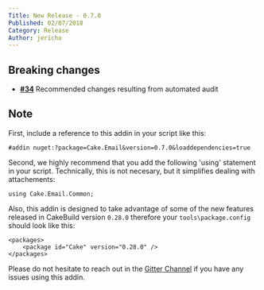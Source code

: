 ```yaml
---
Title: New Release - 0.7.0
Published: 02/07/2018
Category: Release
Author: jericho
---
```


## Breaking changes

- [__#34__](https://github.com/cake-contrib/Cake.Email/issues/34) Recommended changes resulting from automated audit

## Note

First, include a reference to this addin in your script like this:
```
#addin nuget:?package=Cake.Email&version=0.7.0&loaddependencies=true
```

Second, we highly recommend that you add the following 'using' statement in your script. Technically, this is not necesary, but it simplifies dealing with attachements:
```
using Cake.Email.Common;
```

Also, this addin is designed to take advantage of some of the new features released in CakeBuild version `0.28.0` therefore your `tools\package.config` should look like this:
```
<packages>
    <package id="Cake" version="0.28.0" />
</packages>
```

Please do not hesitate to reach out in the [Gitter Channel](https://gitter.im/cake-contrib/Lobby) if you have any issues using this addin.
